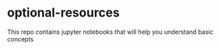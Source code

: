 # optional-resources
This repo contains jupyter notebooks that will help you understand basic concepts

